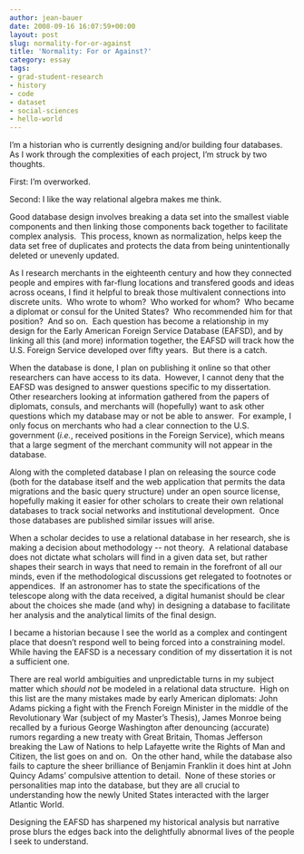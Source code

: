 ```yaml
---
author: jean-bauer
date: 2008-09-16 16:07:59+00:00
layout: post
slug: normality-for-or-against
title: 'Normality: For or Against?'
category: essay
tags:
- grad-student-research
- history
- code
- dataset
- social-sciences
- hello-world
---
```


I’m a historian who is currently designing and/or building four databases.  As I work through the complexities of each project, I’m struck by two thoughts.

First: I’m overworked.

Second: I like the way relational algebra makes me think.

Good database design involves breaking a data set into the smallest viable components and then linking those components back together to facilitate complex analysis.  This process, known as normalization, helps keep the data set free of duplicates and protects the data from being unintentionally deleted or unevenly updated.

As I research merchants in the eighteenth century and how they connected people and empires with far-flung locations and transfered goods and ideas across oceans, I find it helpful to break those multivalent connections into discrete units.  Who wrote to whom?  Who worked for whom?  Who became a diplomat or consul for the United States?  Who recommended him for that position?  And so on.  Each question has become a relationship in my design for the Early American Foreign Service Database (EAFSD), and by linking all this (and more) information together, the EAFSD will track how the U.S. Foreign Service developed over fifty years.  But there is a catch.

When the database is done, I plan on publishing it online so that other researchers can have access to its data.  However, I cannot deny that the EAFSD was designed to answer questions specific to my dissertation.  Other researchers looking at information gathered from the papers of diplomats, consuls, and merchants will (hopefully) want to ask other questions which my database may or not be able to answer.  For example, I only focus on merchants who had a clear connection to the U.S. government (_i.e._, received positions in the Foreign Service), which means that a large segment of the merchant community will not appear in the database.

Along with the completed database I plan on releasing the source code (both for the database itself and the web application that permits the data migrations and the basic query structure) under an open source license, hopefully making it easier for other scholars to create their own relational databases to track social networks and institutional development.  Once those databases are published similar issues will arise.

When a scholar decides to use a relational database in her research, she is making a decision about methodology -- not theory.  A relational database does not dictate what scholars will find in a given data set, but rather shapes their search in ways that need to remain in the forefront of all our minds, even if the methodological discussions get relegated to footnotes or appendices.  If an astronomer has to state the specifications of the telescope along with the data received, a digital humanist should be clear about the choices she made (and why) in designing a database to facilitate her analysis and the analytical limits of the final design.

I became a historian because I see the world as a complex and contingent place that doesn’t respond well to being forced into a constraining model.   While having the EAFSD is a necessary condition of my dissertation it is not a sufficient one.

There are real world ambiguities and unpredictable turns in my subject matter which _should not_ be modeled in a relational data structure.  High on this list are the many mistakes made by early American diplomats: John Adams picking a fight with the French Foreign Minister in the middle of the Revolutionary War (subject of my Master’s Thesis), James Monroe being recalled by a furious George Washington after denouncing (accurate) rumors regarding a new treaty with Great Britain, Thomas Jefferson breaking the Law of Nations to help Lafayette write the Rights of Man and Citizen, the list goes on and on.  On the other hand, while the database also fails to capture the sheer brilliance of Benjamin Franklin it does hint at John Quincy Adams’ compulsive attention to detail.  None of these stories or personalities map into the database, but they are all crucial to understanding how the newly United States interacted with the larger Atlantic World.

Designing the EAFSD has sharpened my historical analysis but narrative prose blurs the edges back into the delightfully abnormal lives of the people I seek to understand. 
